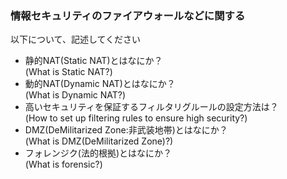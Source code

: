 ### 情報セキュリティのファイアウォールなどに関する<br />
以下について、記述してください<br />

* 静的NAT(Static NAT)とはなにか？<br />
(What is Static NAT?)<br />
* 動的NAT(Dynamic NAT)とはなにか？<br />
(What is Dynamic NAT?)<br />
* 高いセキュリティを保証するフィルタリグルールの設定方法は？<br />
(How to set up filtering rules to ensure high security?)<br />
* DMZ(DeMilitarized Zone:非武装地帯)とはなにか？<br />
(What is DMZ(DeMilitarized Zone)?)<br />
* フォレンジク(法的根拠)とはなにか？<br />
(What is forensic?)<br />
